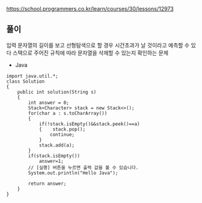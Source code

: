 https://school.programmers.co.kr/learn/courses/30/lessons/12973
## 풀이
입력 문자열의 길이를 보고 선형탐색으로 할 경우 시간초과가 날 것이라고 예측할 수 있다 스택으로 주어진 규칙에 따라 문자열을 삭제할 수 있는지 확인하는 문제
- Java
```
import java.util.*;
class Solution
{
    public int solution(String s)
    {
        int answer = 0;
        Stack<Character> stack = new Stack<>();
        for(char a : s.toCharArray())
        {
            if(!stack.isEmpty()&&stack.peek()==a)
            {    stack.pop();
                continue;
            }
            stack.add(a);
        }
        if(stack.isEmpty())
            answer=1;
        // [실행] 버튼을 누르면 출력 값을 볼 수 있습니다.
        System.out.println("Hello Java");

        return answer;
    }
}
```
